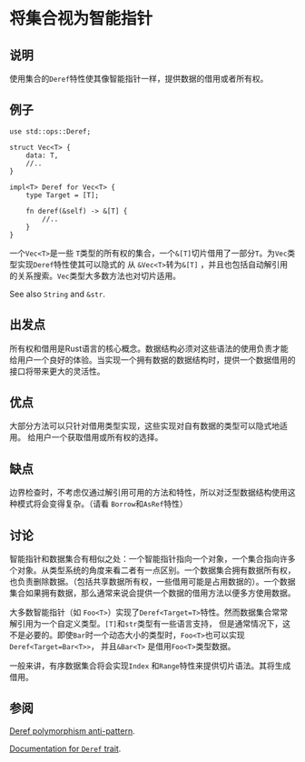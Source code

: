 # 将集合视为智能指针

## 说明

使用集合的`Deref`特性使其像智能指针一样，提供数据的借用或者所有权。

## 例子

```rust,ignore
use std::ops::Deref;

struct Vec<T> {
    data: T,
    //..
}

impl<T> Deref for Vec<T> {
    type Target = [T];

    fn deref(&self) -> &[T] {
        //..
    }
}
```

一个`Vec<T>`是一些 `T`类型的所有权的集合，一个`&[T]`切片借用了一部分`T`。为`Vec`类型实现`Deref`特性使其可以隐式的
从 `&Vec<T>`转为`&[T]` ，并且也包括自动解引用的关系搜索。`Vec`类型大多数方法也对切片适用。

See also `String` and `&str`.

## 出发点

所有权和借用是Rust语言的核心概念。数据结构必须对这些语法的使用负责才能给用户一个良好的体验。当实现一个拥有数据的数据结构时，提供一个数据借用的接口将带来更大的灵活性。

## 优点

大部分方法可以只针对借用类型实现，这些实现对自有数据的类型可以隐式地适用。
给用户一个获取借用或所有权的选择。

## 缺点

边界检查时，不考虑仅通过解引用可用的方法和特性，所以对泛型数据结构使用这种模式将会变得复杂。（请看 `Borrow`和`AsRef`特性）

## 讨论

智能指针和数据集合有相似之处：一个智能指针指向一个对象，一个集合指向许多个对象。从类型系统的角度来看二者有一点区别。一个数据集合拥有数据所有权，也负责删除数据。（包括共享数据所有权，一些借用可能是占用数据的）。一个数据集合如果拥有数据，那么通常来说会提供一个数据的借用方法以便多方使用数据。

大多数智能指针（如 `Foo<T>`）实现了`Deref<Target=T>`特性。然而数据集合常常解引用为一个自定义类型。`[T]`和`str`类型有一些语言支持，
但是通常情况下，这不是必要的。即使`Bar`时一个动态大小的类型时，`Foo<T>`也可以实现`Deref<Target=Bar<T>>`，
并且`&Bar<T>` 是借用`Foo<T>`类型数据。

一般来讲，有序数据集合将会实现`Index` 和`Range`特性来提供切片语法。其将生成借用。

## 参阅

[Deref polymorphism anti-pattern](../anti_patterns/deref.md).

[Documentation for `Deref` trait](https://doc.rust-lang.org/std/ops/trait.Deref.html).

